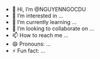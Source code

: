 - 👋 Hi, I’m @NGUYENNGOCDU
- 👀 I’m interested in ...
- 🌱 I’m currently learning ...
- 💞️ I’m looking to collaborate on ...
- 📫 How to reach me ...
- 😄 Pronouns: ...
- ⚡ Fun fact: ...

<!---
NGUYENNGOCDU/NGUYENNGOCDU is a ✨ special ✨ repository because its `README.md` (this file) appears on your GitHub profile.
You can click the Preview link to take a look at your changes.
--->
